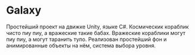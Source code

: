 # Galaxy
Простейший проект на движке Unity, языке C#. Космическик кораблик чисто пиу пиу, а вражеские такие бабах. Вражеские кораблики могут пиу пиу, а могут таранить тупо. Реализован простейший фон и анимированные объекты на нём, система выбора уровня.
